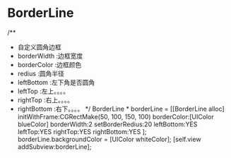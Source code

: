 # BorderLine
/**
 * 自定义圆角边框
 * borderWidth  :边框宽度
 * borderColor  :边框颜色
 * redius       :圆角半径
 * leftBottom   :左下角是否圆角
 * leftTop      :左上。。。。
 * rightTop     :右上。。。。
 * rightBottom  :右下。。。。
 */
    BorderLine * borderLine = [[BorderLine alloc] initWithFrame:CGRectMake(50, 100, 150, 100)
                                                   borderColor:[UIColor blueColor]
                                                    borderWidth:2
                                                setBorderRedius:20
                                                     leftBottom:YES
                                                        leftTop:YES
                                                       rightTop:YES
                                                    rightBottom:YES
                                                    ];
    borderLine.backgroundColor = [UIColor whiteColor];
    [self.view addSubview:borderLine];
    
